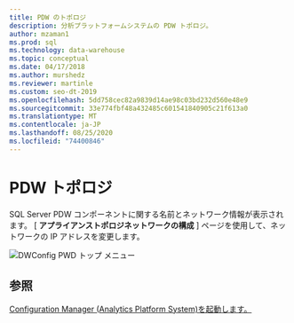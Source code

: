 ```yaml
---
title: PDW のトポロジ
description: 分析プラットフォームシステムの PDW トポロジ。
author: mzaman1
ms.prod: sql
ms.technology: data-warehouse
ms.topic: conceptual
ms.date: 04/17/2018
ms.author: murshedz
ms.reviewer: martinle
ms.custom: seo-dt-2019
ms.openlocfilehash: 5dd758cec82a9839d14ae98c03bd232d560e48e9
ms.sourcegitcommit: 33e774fbf48a432485c601541840905c21f613a0
ms.translationtype: MT
ms.contentlocale: ja-JP
ms.lasthandoff: 08/25/2020
ms.locfileid: "74400846"
---
```

# <a name="pdw-topology"></a>PDW トポロジ
SQL Server PDW コンポーネントに関する名前とネットワーク情報が表示されます。 [ **アプライアンストポロジネットワークの構成** ] ページを使用して、ネットワークの IP アドレスを変更します。  
  
![DWConfig PWD トップ メニュー](./media/pdw-topology/SQL_Server_PDW_DWConfig_PDWTop.png "SQL_Server_PDW_DWConfig_PDWTop")  
  
## <a name="see-also"></a>参照  
[Configuration Manager &#40;Analytics Platform System&#41;を起動します。 ](launch-the-configuration-manager.md)  
  
